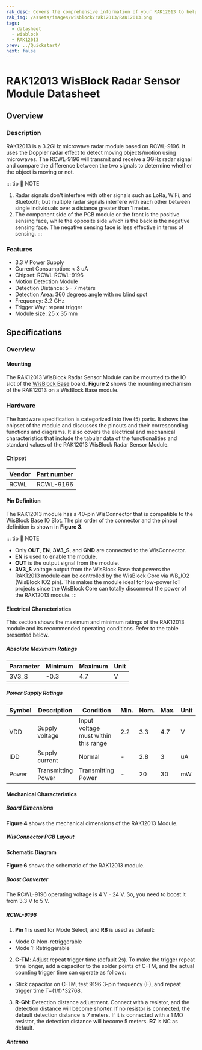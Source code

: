 ```yaml
---
rak_desc: Covers the comprehensive information of your RAK12013 to help you use it. This information includes technical specifications, characteristics, and requirements, and it also discusses the device components.
rak_img: /assets/images/wisblock/rak12013/RAK12013.png
tags:
  - datasheet
  - wisblock
  - RAK12013
prev: ../Quickstart/
next: false
---
```


# RAK12013 WisBlock Radar Sensor Module Datasheet

## Overview

<rk-img
  src="/assets/images/wisblock/rak12013/datasheet/RAK12013.png"
  width="50%"
  caption="RAK12013 WisBlock Radar Sensor"
/>

### Description

RAK12013 is a 3.2GHz microwave radar module based on RCWL-9196. It uses the Doppler radar effect to detect moving objects/motion using microwaves. The RCWL-9196 will transmit and receive a 3GHz radar signal and compare the difference between the two signals to determine whether the object is moving or not.

::: tip 📝 NOTE
1. Radar signals don't interfere with other signals such as LoRa, WiFi, and Bluetooth; but multiple radar signals interfere with each other between single individuals over a distance greater than 1 meter.
2. The component side of the PCB module or the front is the positive sensing face, while the opposite side which is the back is the negative sensing face. The negative sensing face is less effective in terms of sensing.
:::

### Features

- 3.3&nbsp;V Power Supply
- Current Consumption: < 3&nbsp;uA
- Chipset: RCWL RCWL-9196
- Motion Detection Module
- Detection Distance: 5 - 7 meters
- Detection Area: 360 degrees angle with no blind spot
- Frequency: 3.2&nbsp;GHz
- Trigger Way: repeat trigger
- Module size: 25 x 35&nbsp;mm

## Specifications

### Overview

#### Mounting

The RAK12013 WisBlock Radar Sensor Module can be mounted to the IO slot of the [WisBlock Base](https://docs.rakwireless.com/Product-Categories/WisBlock/#wisblock-base) board. **Figure 2** shows the mounting mechanism of the RAK12013 on a WisBlock Base module.

<rk-img
  src="/assets/images/wisblock/rak12013/datasheet/mounting.png"
  width="70%"
  caption="RAK12013 Mounting Mechanism on a WisBlock Base Module"
/>

### Hardware

The hardware specification is categorized into five (5) parts. It shows the chipset of the module and discusses the pinouts and their corresponding functions and diagrams. It also covers the electrical and mechanical characteristics that include the tabular data of the functionalities and standard values of the RAK12013 WisBlock Radar Sensor Module.

#### Chipset

| Vendor | Part number |
| ------ | ----------- |
| RCWL   |  RCWL-9196  |


#### Pin Definition

The RAK12013 module has a 40-pin WisConnector that is compatible to the WisBlock Base IO Slot. The pin order of the connector and the pinout definition is shown in **Figure 3**.

<rk-img
  src="/assets/images/wisblock/rak12013/datasheet/RAK12013_Pinout.svg"
  width="60%"
  caption="RAK12013 Pinout Diagram"
/>

::: tip 📝 NOTE
- Only **OUT**, **EN**, **3V3_S**, and **GND** are connected to the WisConnector.
- **EN** is used to enable the module.
- **OUT** is the output signal from the module.
- **3V3_S** voltage output from the WisBlock Base that powers the RAK12013 module can be controlled by the WisBlock Core via WB_IO2 (WisBlock IO2 pin). This makes the module ideal for low-power IoT projects since the WisBlock Core can totally disconnect the power of the RAK12013 module.
:::

#### Electrical Characteristics

This section shows the maximum and minimum ratings of the RAK12013 module and its recommended operating conditions. Refer to the table presented below.

##### Absolute Maximum Ratings

| Parameter | Minimum | Maximum | Unit |
| --------- | ------- | ------- | ---- |
| 3V3_S     | -0.3    | 4.7     | V    |

##### Power Supply Ratings

| Symbol | Description        | Condition                                   | Min. | Nom.  | Max.  | Unit |
| ------ | ------------------ | ------------------------------------------- | ---- | ----- | ----- | ---- |
| VDD    | Supply voltage     | Input voltage must within this range        | 2.2  | 3.3   | 4.7   | V    |
| IDD    | Supply current     | Normal                                      | -    | 2.8   | 3     | uA   |
| Power  | Transmitting Power | Transmitting Power                          | -    | 20    | 30    | mW   |

#### Mechanical Characteristics

##### Board Dimensions

**Figure 4** shows the mechanical dimensions of the RAK12013 Module.

<rk-img
  src="/assets/images/wisblock/rak12013/datasheet/mechanical-dimensions.png"
  width="75%"
  caption="RAK12013 Mechanical Dimensions"
/>

##### WisConnector PCB Layout

<rk-img
  src="/assets/images/wisblock/rak12013/datasheet/wisconnector-pcb.png"
  width="100%"
  caption="WisConnector PCB Footprint and Recommendations"
/>

#### Schematic Diagram

**Figure 6** shows the schematic of the RAK12013 module.

<rk-img
  src="/assets/images/wisblock/rak12013/datasheet/rak12013-schematic.png"
  width="100%"
  caption="RAK12013 WisBlock Module Schematics"
/>

##### Boost Converter

The RCWL-9196 operating voltage is 4&nbsp;V - 24&nbsp;V. So, you need to boost it from 3.3&nbsp;V to 5&nbsp;V.

<rk-img
  src="/assets/images/wisblock/rak12013/datasheet/boost-converter.png"
  width="80%"
  caption="Boost Converter"
/>

##### RCWL-9196

1. **Pin 1** is used for Mode Select, and **R8** is used as default:
  - Mode 0: Non-retriggerable
  - Mode 1: Retriggerable

2. **C-TM**: Adjust repeat trigger time (default 2s). To make the trigger repeat time longer, add a capacitor to the solder points of C-TM, and the actual counting trigger time can operate as follows:
 -  Stick capacitor on C-TM, test 9196 3-pin frequency (F), and repeat trigger time T=(1/f)*32768.

3. **R-GN**: Detection distance adjustment. Connect with a resistor, and the detection distance will become shorter. If no resistor is connected, the default detection distance is 7 meters. If it is connected with a 1&nbsp;MΩ resistor, the detection distance will become 5 meters. **R7** is NC as default.

<rk-img
  src="/assets/images/wisblock/rak12013/datasheet/rcwl9196.png"
  width="80%"
  caption="RCWL-9196"
/>

##### Antenna

<rk-img
  src="/assets/images/wisblock/rak12013/datasheet/antenna.png"
  width="60%"
  caption="Antenna"
/>